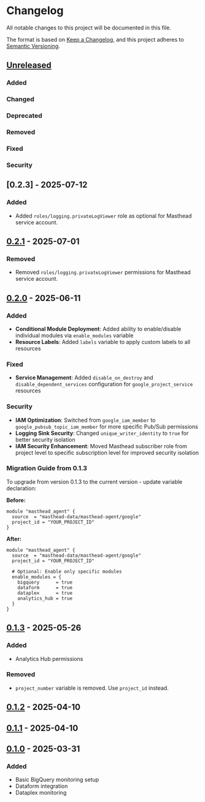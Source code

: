 # Changelog

All notable changes to this project will be documented in this file.

The format is based on [Keep a Changelog](https://keepachangelog.com/en/1.1.0/),
and this project adheres to [Semantic Versioning](https://semver.org/spec/v2.0.0.html).

## [Unreleased]

### Added

### Changed

### Deprecated

### Removed

### Fixed

### Security

## [0.2.3] - 2025-07-12

### Added

- Added `roles/logging.privateLogViewer` role as optional for Masthead service account.

## [0.2.1] - 2025-07-01

### Removed

- Removed `roles/logging.privateLogViewer` permissions for Masthead service account.

## [0.2.0] - 2025-06-11

### Added

- **Conditional Module Deployment**: Added ability to enable/disable individual modules via `enable_modules` variable
- **Resource Labels**: Added `labels` variable to apply custom labels to all resources

### Fixed

- **Service Management**: Added `disable_on_destroy` and `disable_dependent_services` configuration for `google_project_service` resources

### Security

- **IAM Optimization**: Switched from `google_iam_member` to `google_pubsub_topic_iam_member` for more specific Pub/Sub permissions
- **Logging Sink Security**: Changed `unique_writer_identity` to `true` for better security isolation
- **IAM Security Enhancement**: Moved Masthead subscriber role from project level to specific subscription level for improved security isolation

### Migration Guide from 0.1.3

To upgrade from version 0.1.3 to the current version - update variable declaration:

**Before:**

```hcl
module "masthead_agent" {
  source  = "masthead-data/masthead-agent/google"
  project_id = "YOUR_PROJECT_ID"
}
```

**After:**

```hcl
module "masthead_agent" {
  source  = "masthead-data/masthead-agent/google"
  project_id = "YOUR_PROJECT_ID"

  # Optional: Enable only specific modules
  enable_modules = {
    bigquery      = true
    dataform      = true
    dataplex      = true
    analytics_hub = true
  }
}
```

## [0.1.3] - 2025-05-26

### Added

- Analytics Hub permissions

### Removed

- `project_number` variable is removed. Use `project_id` instead.

## [0.1.2] - 2025-04-10

## [0.1.1] - 2025-04-10

## [0.1.0] - 2025-03-31

### Added

- Basic BigQuery monitoring setup
- Dataform integration
- Dataplex monitoring

[Unreleased]: https://github.com/masthead-data/terraform-google-masthead-agent/compare/v0.2.3...HEAD
[0.2.2]: https://github.com/masthead-data/terraform-google-masthead-agent/compare/v0.2.1...v0.2.2
[0.2.1]: https://github.com/masthead-data/terraform-google-masthead-agent/compare/v0.2.0...v0.2.1
[0.2.0]: https://github.com/masthead-data/terraform-google-masthead-agent/compare/v0.1.3...v0.2.0
[0.1.3]: https://github.com/masthead-data/terraform-google-masthead-agent/compare/v0.1.2...v0.1.3
[0.1.2]: https://github.com/masthead-data/terraform-google-masthead-agent/compare/v0.1.1...v0.1.2
[0.1.1]: https://github.com/masthead-data/terraform-google-masthead-agent/compare/v0.1.0...v0.1.1
[0.1.0]: https://github.com/masthead-data/terraform-google-masthead-agent/releases/tag/v0.1.0
